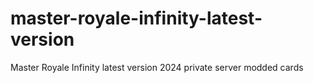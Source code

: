 # master-royale-infinity-latest-version
Master Royale Infinity latest version 2024 private server modded cards
